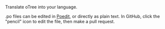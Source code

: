 Translate oTree into your language.

.po files can be edited in [Poedit](https://poedit.net/),
or directly as plain text. In GitHub, click the "pencil" icon to edit the file,
then make a pull request.
